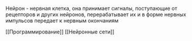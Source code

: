 
Нейрон - нервная клетка, она принимает сигналы, поступающие от рецепторов и других нейронов, перерабатывает их и в форме нервных импульсов передает к нервным окончаниям

[[Программирование]] [[Нейронные сети]]